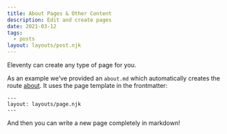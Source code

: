 ```yaml
---
title: About Pages & Other Content
description: Edit and create pages
date: 2021-03-12
tags:
  - posts
layout: layouts/post.njk
---
```


Eleventy can create any type of page for you. 

As an example we've provided an `about.md` which automatically creates the route [about](/about). It uses the page template in the frontmatter:
```
---
layout: layouts/page.njk
---
```

And then you can write a new page completely in markdown!